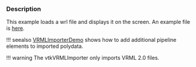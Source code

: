 ### Description
This example loads a wrl file and displays it on the screen. An example file is [here](https://raw.githubusercontent.com/lorensen/VTKExamples/master/src/Testing/Data/sextant.wrl).

!!! seealso
    [VRMLImporterDemo](/Cxx/IO/VRMLImporterDemo) shows how to add additional pipeline elements to imported polydata.

!!! warning
    The vtkVRMLImporter only imports VRML 2.0 files.

